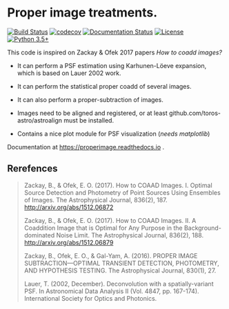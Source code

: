 # Proper image treatments.

[![Build Status](https://travis-ci.org/toros-astro/ProperImage.svg?branch=master)](https://travis-ci.org/toros-astro/ProperImage)
[![codecov](https://codecov.io/gh/toros-astro/ProperImage/branch/master/graph/badge.svg)](https://codecov.io/gh/toros-astro/ProperImage)
[![Documentation Status](https://readthedocs.org/projects/properimage/badge/?version=latest)](http://properimage.readthedocs.io/en/latest/?badge=latest)
[![License](https://img.shields.io/badge/License-MIT-blue.svg)](https://tldrlegal.com/license/mit-license)
[![Python 3.5+](https://img.shields.io/badge/python-3.5+-blue.svg)](https://badge.fury.io/py/feets)

This code is inspired on Zackay & Ofek 2017 papers *How to coadd images?*

* It can perform a PSF estimation using Karhunen-Löeve expansion, which is based on Lauer 2002 work.

* It can perform the statistical proper coadd of several images.

* It can also perform a proper-subtraction of images.

* Images need to be aligned and registered, or at least github.com/toros-astro/astroalign must be installed.

* Contains a nice plot module for PSF visualization (_needs matplotlib_)


Documentation at https://properimage.readthedocs.io .

## Rerefences

> Zackay, B., & Ofek, E. O. (2017). How to COAAD Images. I. Optimal Source Detection and Photometry of Point Sources Using Ensembles of Images. The Astrophysical Journal, 836(2), 187. http://arxiv.org/abs/1512.06872
>
> Zackay, B., & Ofek, E. O. (2017). How to COAAD Images. II. A Coaddition Image that is Optimal for Any Purpose in the Background-dominated Noise Limit. The Astrophysical Journal, 836(2), 188. http://arxiv.org/abs/1512.06879
>
>Zackay, B., Ofek, E. O., & Gal-Yam, A. (2016). PROPER IMAGE SUBTRACTION—OPTIMAL TRANSIENT DETECTION, PHOTOMETRY, AND HYPOTHESIS TESTING. The Astrophysical Journal, 830(1), 27. 
>
>Lauer, T. (2002, December). Deconvolution with a spatially-variant PSF. In Astronomical Data Analysis II (Vol. 4847, pp. 167-174). International Society for Optics and Photonics. 

